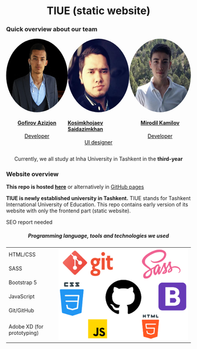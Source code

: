 <h1 align="center">TIUE (static website)</h1>
<style>
   .member-container{
      display: flex; 
      justify-content: space-evenly;
   }
   .each-member{
      display: flex; 
      flex-direction: column; 
      align-items: center;
      transition: all 0.3s;
   }
   .aziz:hover,
   .saidazim:hover,
   .mirodil:hover{
      transform: scale(1.03);
   }
   .member-container img{
      width: 200px; 
      height: 200px; 
      border-radius: 50%;
   }
   .member-container h4{
      margin-bottom: 0.3rem;
   }
   .member-container p{
      text-decoration: none;
      color: #000;
      /* margin: 0; */
   }
</style>


### Quick overview about our team
<div class="member-container">
   <a class="each-member aziz" href="https://azizgofirov.github.io/portfolio/">
      <img src="/root/images/markdown/Azizjon.jpg" alt="Azizjon">
      <h4>Gofirov Azizjon</h4>
      <p>Developer</p>
   </a>
   <a class="each-member saidazim" href="">
      <img src="/root/images/markdown/Saidazimkhan.jpg" alt="Saidazimkhan">
      <h4>Kosimkhojaev Saidazimkhan</h4>
      <p>UI designer</p>
   </a>
   <a class="each-member mirodil" href="https://github.com/mirodil1999">
      <img src="/root/images/markdown/Mirodil.jpg" alt="Mirodil">
      <h4>Mirodil Kamilov</h4>
      <p>Developer</p>
   </a>
</div>
<p align="center">Currently, we all study at Inha University in Tashkent in the <strong>third-year</strong></p>

### Website overview
**This repo is hosted [here](https://tiue-frontend.netlify.app/)** or alternatively in [GitHub pages](https://mirodil1999.github.io/TIUE/root/)

**TIUE is newly established university in Tashkent.** TIUE stands for Tashkent International University of Education. This repo contains early version of its website with only the frontend part (static website).

SEO report needed

<h5 align="center">Programming language, tools and technologies we used</h5>
<table>
    <tbody>
        <tr>
            <td>HTML/CSS</td>
            <td rowspan=6><img src="/root/images/markdown/stack.png"></td>
        </tr>
        <tr>
            <td>SASS</td>
        </tr>
        <tr>
            <td>Bootstrap 5</td>
        </tr>
        <tr>
            <td>JavaScript</td>
        </tr>
        <tr>
            <td>Git/GitHub</td>
        </tr>
        <tr>
            <td>Adobe XD (for prototyping)</td>
        </tr>
    </tbody>
</table>
 
